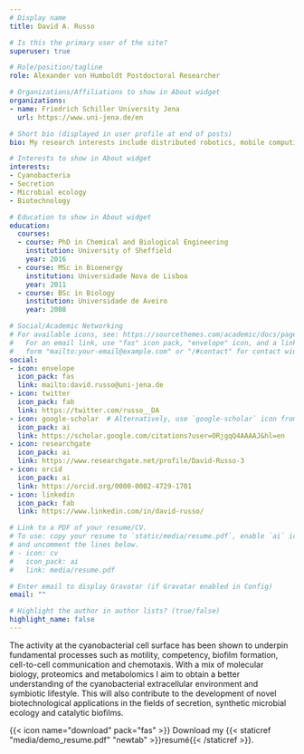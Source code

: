 ```yaml
---
# Display name
title: David A. Russo

# Is this the primary user of the site?
superuser: true

# Role/position/tagline
role: Alexander von Humboldt Postdoctoral Researcher

# Organizations/Affiliations to show in About widget
organizations:
- name: Friedrich Schiller University Jena
  url: https://www.uni-jena.de/en

# Short bio (displayed in user profile at end of posts)
bio: My research interests include distributed robotics, mobile computing and programmable matter.

# Interests to show in About widget
interests:
- Cyanobacteria
- Secretion
- Microbial ecology
- Biotechnology

# Education to show in About widget
education:
  courses:
  - course: PhD in Chemical and Biological Engineering
    institution: University of Sheffield
    year: 2016
  - course: MSc in Bioenergy
    institution: Universidade Nova de Lisboa
    year: 2011
  - course: BSc in Biology
    institution: Universidade de Aveiro
    year: 2008

# Social/Academic Networking
# For available icons, see: https://sourcethemes.com/academic/docs/page-builder/#icons
#   For an email link, use "fas" icon pack, "envelope" icon, and a link in the
#   form "mailto:your-email@example.com" or "/#contact" for contact widget.
social:
- icon: envelope
  icon_pack: fas
  link: mailto:david.russo@uni-jena.de
- icon: twitter
  icon_pack: fab
  link: https://twitter.com/russo__DA
- icon: google-scholar  # Alternatively, use `google-scholar` icon from `ai` icon pack
  icon_pack: ai
  link: https://scholar.google.com/citations?user=ORjgqQ4AAAAJ&hl=en
- icon: researchgate
  icon_pack: ai
  link: https://www.researchgate.net/profile/David-Russo-3
- icon: orcid
  icon_pack: ai
  link: https://orcid.org/0000-0002-4729-1701 
- icon: linkedin
  icon_pack: fab
  link: https://www.linkedin.com/in/david-russo/

# Link to a PDF of your resume/CV.
# To use: copy your resume to `static/media/resume.pdf`, enable `ai` icons in `params.toml`, 
# and uncomment the lines below.
# - icon: cv
#   icon_pack: ai
#   link: media/resume.pdf

# Enter email to display Gravatar (if Gravatar enabled in Config)
email: ""

# Highlight the author in author lists? (true/false)
highlight_name: false
---
```


The activity at the cyanobacterial cell surface has been shown to underpin fundamental processes such as motility, competency, biofilm formation, cell-to-cell communication and chemotaxis. With a mix of molecular biology, proteomics and metabolomics I aim to obtain a better understanding of the cyanobacterial extracellular environment and symbiotic lifestyle. This will also contribute to the development of novel biotechnological applications in the fields of secretion, synthetic microbial ecology and catalytic biofilms.

{{< icon name="download" pack="fas" >}} Download my {{< staticref "media/demo_resume.pdf" "newtab" >}}resumé{{< /staticref >}}.
